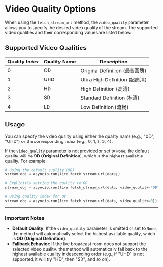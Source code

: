 # Video Quality Options

When using the `fetch_stream_url` method, the `video_quality` parameter allows you to specify the desired video quality of the stream. The supported video qualities and their corresponding values are listed below:

## Supported Video Qualities

| Quality Index | Quality Name | Description                    |
| ------------- | ------------ | ------------------------------ |
| 0             | OD           | Original Definition (最高画质) |
| 1             | UHD          | Ultra High Definition (超高清) |
| 2             | HD           | High Definition (高清)         |
| 3             | SD           | Standard Definition (标清)     |
| 4             | LD           | Low Definition (流畅)          |

## Usage

You can specify the video quality using either the quality name (e.g., "OD", "UHD") or the corresponding index (e.g., 0, 1, 2, 3, 4). 

If the `video_quality` parameter is not provided or set to `None`, the default quality will be **OD (Original Definition)**, which is the highest available quality. For example:

```python
# Using the default quality (OD)
stream_obj = asyncio.run(live.fetch_stream_url(data))

# Explicitly setting the quality to OD
stream_obj = asyncio.run(live.fetch_stream_url(data, video_quality="OD"))

# Using quality index for OD
stream_obj = asyncio.run(live.fetch_stream_url(data, video_quality=0))
```

---

### Important Notes

- **Default Quality**: If the `video_quality` parameter is omitted or set to `None`, the method will automatically select the highest available quality, which is **OD (Original Definition)**.
- **Fallback Behavior**: If the live broadcast room does not support the selected video quality, the method will automatically fall back to the highest available quality in descending order (e.g., if "UHD" is not supported, it will try "HD", then "SD", and so on).
